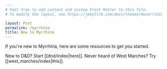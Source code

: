 ```yaml
---
# Feel free to add content and custom Front Matter to this file.
# To modify the layout, see https://jekyllrb.com/docs/themes/#overriding-theme-defaults

layout: Post
permalink: /myrrhina
title: New to Myrrhina
---
```

If you're new to Myrrhina, here are some resources to get you started.

New to D&D? Start [[dnd/index|here]]. Never heard of West Marches? Try [[west_marches/index|this]].
